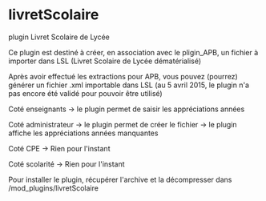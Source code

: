 # livretScolaire
plugin Livret Scolaire de Lycée

Ce plugin est destiné à créer, en association avec le pligin_APB, un fichier à importer dans LSL (Livret Scolaire de Lycée dématérialisé)

Après avoir effectué les extractions pour APB, vous pouvez (pourrez) générer un fichier .xml importable dans LSL (au 5 avril 2015, le plugin n'a pas encore été validé pour pouvoir être utilisé)

Coté enseignants → le plugin permet de saisir les appréciations années

Coté administrateur → le plugin permet de créer le fichier
                    → le plugin affiche les appréciations années manquantes
                    
Coté CPE → Rien pour l'instant

Coté scolarité → Rien pour l'instant

Pour installer le plugin, récupérer l'archive et la décompresser dans /mod_plugins/livretScolaire
